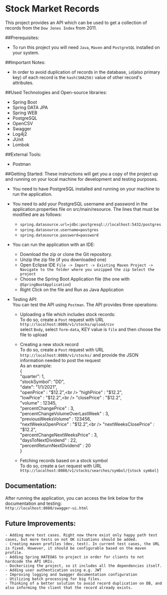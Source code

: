 # Stock Market Records
This project provides an API which can be used to get a collection of records from the `Dow Jones Index` from 2011.

##Prerequisites:
- To run this project you will need `Java`, `Maven` and `PostgreSQL` installed on your system.

##Important Notes:
- In order to avoid duplication of records in the database, `id`(also primary key) of each record is the `hash(SHA256)` value of other record's attributes.

##Used Technologies and Open-source libraries:
 - Spring Boot
 - Spring DATA JPA
 - Spring WEB
 - PostgreSQL
 - OpenCSV
 - Swagger
 - Log4j2
 - JUnit
 - Lombok

##External Tools:
- Postman

##Getting Started:
These instructions will get you a copy of the project up and running on your local machine for development and testing purposes.
- You need to have PostgreSQL installed and running on your machine to run the application.
- You need to add your PostgreSQL username and password in the application.properties file on src/main/resource. 
The lines that must be modified are as follows:
    - `spring.datasource.url=jdbc:postgresql://localhost:5432/postgres`
    - `spring.datasource.username=postgres`
    - `spring.datasource.password=password`
- You can run the application with an IDE:
    - Download the zip or clone the Git repository.
    - Unzip the zip file (if you downloaded one)
    - Open Eclipse IDE
        `File -> Import -> Existing Maven Project -> Navigate to the folder where you unzipped the zip
        Select the project`
    - Choose the Spring Boot Application file (the one with `@SpringBootApplication`)
    - Right Click on the file and Run as Java Application
    
- Testing API:<br />
You can test the API using `Postman`. The API provides three operations:
    
    - Uploading a file which includes stock records:<br />
    To do so, create a `Post` request with URL `http://localhost:8080/v1/stocks/upload/csv` <br />
    select `Body`, select `form-data`, KEY value is `file` and then choose the file to upload
    
    - Creating a new stock record <br />
    To do so, create a `Post` request with URL `http://localhost:8080/v1/stocks/` and provide the JSON information needed to post the request <br />
    As an example:<br />
    {<br />
        "quarter": 1,<br />
        "stockSymbol": "DD",<br />
        "date": "1/1/2021",<br />
        "openPrice" : "$12.2",<br />
        "highPrice" : "$12.2",<br />
        "lowPrice" : "$12.2",<br />
        "closePrice" : "$12.2",<br />
        "volume" : 12345,<br />
        "percentChangePrice" : 3,<br />
        "percentChangeVolumeOverLastWeek" : 3,<br />
        "previousWeeksVolume" : 123456,<br />
        "nextWeeksOpenPrice" : "$12.2",<br />
        "nextWeeksClosePrice" : "$12.2",<br />
        "percentChangeNextWeeksPrice" : 3,<br />
        "daysToNextDividend" : 22,<br />
        "percentReturnNextDividend" : 20<br />
    }
    
    - Fetching records based on a stock symbol<br />
    To do so, create a `Get` request with URL `http://localhost:8080/v1/stocks/searches/symbol/{stock symbol}`
    
## Documentation:
After running the application, you can access the link below for the documentation and testing:<br />
     `http://localhost:8080/swagger-ui.html`

## Future Improvements:
    - Adding more test cases. Right now there exist only happy path test cases, but more tests on not OK situations should be added.
    - Creating maven profiles (dev, test). In current test cases, the URL is fixed. However, it should be configurable based on the maven profile.
    - Adding Spring HATEOAS to project in order for clients to not hardcode the API URIs.
    - Dockerizing the project, so it includes all the dependencies itself.
    - Adding user authentication using e.g. JWT
    - Improving logging and Swagger documentation configuration
    - Utilizing batch processing for big files.
    - Thinking of a better solution to avoid record duplication on DB, and also informing the client that the record already exists.
    